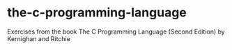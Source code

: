 # the-c-programming-language
Exercises from the book The C Programming Language (Second Edition) by Kernighan and Ritchie
